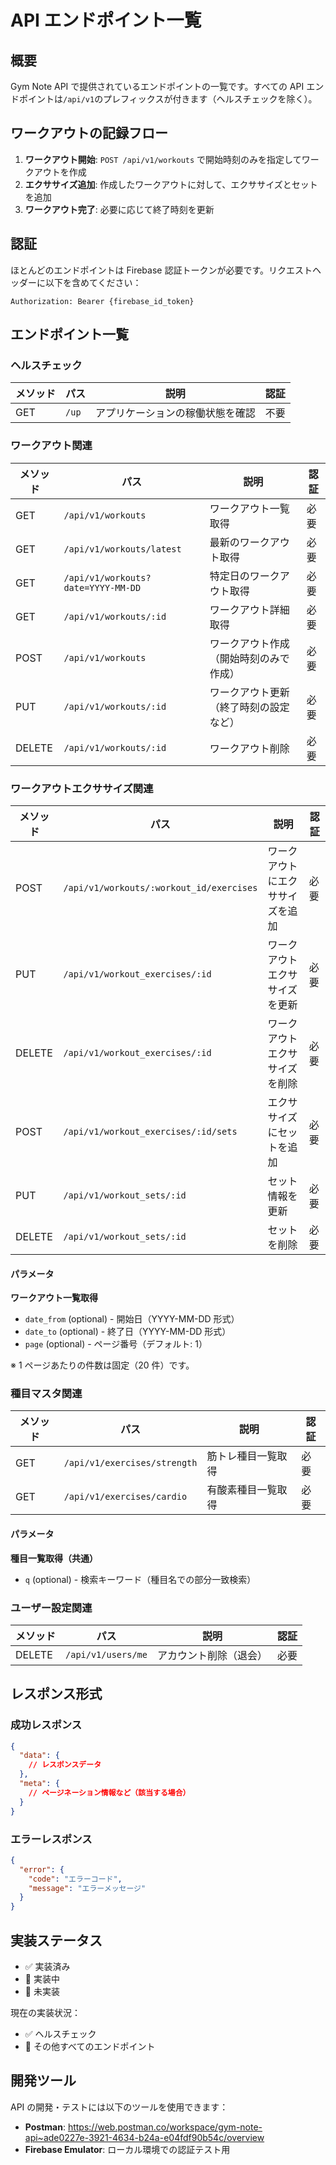 # API エンドポイント一覧

## 概要

Gym Note API で提供されているエンドポイントの一覧です。すべての API エンドポイントは`/api/v1`のプレフィックスが付きます（ヘルスチェックを除く）。

## ワークアウトの記録フロー

1. **ワークアウト開始**: `POST /api/v1/workouts` で開始時刻のみを指定してワークアウトを作成
2. **エクササイズ追加**: 作成したワークアウトに対して、エクササイズとセットを追加
3. **ワークアウト完了**: 必要に応じて終了時刻を更新

## 認証

ほとんどのエンドポイントは Firebase 認証トークンが必要です。リクエストヘッダーに以下を含めてください：

```text
Authorization: Bearer {firebase_id_token}
```

## エンドポイント一覧

### ヘルスチェック

| メソッド | パス  | 説明                             | 認証 |
| -------- | ----- | -------------------------------- | ---- |
| GET      | `/up` | アプリケーションの稼働状態を確認 | 不要 |

### ワークアウト関連

| メソッド | パス                               | 説明                                   | 認証 |
| -------- | ---------------------------------- | -------------------------------------- | ---- |
| GET      | `/api/v1/workouts`                 | ワークアウト一覧取得                   | 必要 |
| GET      | `/api/v1/workouts/latest`          | 最新のワークアウト取得                 | 必要 |
| GET      | `/api/v1/workouts?date=YYYY-MM-DD` | 特定日のワークアウト取得               | 必要 |
| GET      | `/api/v1/workouts/:id`             | ワークアウト詳細取得                   | 必要 |
| POST     | `/api/v1/workouts`                 | ワークアウト作成（開始時刻のみで作成） | 必要 |
| PUT      | `/api/v1/workouts/:id`             | ワークアウト更新（終了時刻の設定など） | 必要 |
| DELETE   | `/api/v1/workouts/:id`             | ワークアウト削除                       | 必要 |

### ワークアウトエクササイズ関連

| メソッド | パス                                     | 説明                                       | 認証 |
| -------- | ---------------------------------------- | ------------------------------------------ | ---- |
| POST     | `/api/v1/workouts/:workout_id/exercises` | ワークアウトにエクササイズを追加           | 必要 |
| PUT      | `/api/v1/workout_exercises/:id`          | ワークアウトエクササイズを更新             | 必要 |
| DELETE   | `/api/v1/workout_exercises/:id`          | ワークアウトエクササイズを削除             | 必要 |
| POST     | `/api/v1/workout_exercises/:id/sets`    | エクササイズにセットを追加                 | 必要 |
| PUT      | `/api/v1/workout_sets/:id`               | セット情報を更新                           | 必要 |
| DELETE   | `/api/v1/workout_sets/:id`               | セットを削除                               | 必要 |

#### パラメータ

**ワークアウト一覧取得**

- `date_from` (optional) - 開始日（YYYY-MM-DD 形式）
- `date_to` (optional) - 終了日（YYYY-MM-DD 形式）
- `page` (optional) - ページ番号（デフォルト: 1）

※ 1 ページあたりの件数は固定（20 件）です。

### 種目マスタ関連

| メソッド | パス                         | 説明               | 認証 |
| -------- | ---------------------------- | ------------------ | ---- |
| GET      | `/api/v1/exercises/strength` | 筋トレ種目一覧取得 | 必要 |
| GET      | `/api/v1/exercises/cardio`   | 有酸素種目一覧取得 | 必要 |

#### パラメータ

**種目一覧取得（共通）**

- `q` (optional) - 検索キーワード（種目名での部分一致検索）

### ユーザー設定関連

| メソッド | パス               | 説明                   | 認証 |
| -------- | ------------------ | ---------------------- | ---- |
| DELETE   | `/api/v1/users/me` | アカウント削除（退会） | 必要 |

## レスポンス形式

### 成功レスポンス

```json
{
  "data": {
    // レスポンスデータ
  },
  "meta": {
    // ページネーション情報など（該当する場合）
  }
}
```

### エラーレスポンス

```json
{
  "error": {
    "code": "エラーコード",
    "message": "エラーメッセージ"
  }
}
```

## 実装ステータス

- ✅ 実装済み
- 🚧 実装中
- 📝 未実装

現在の実装状況：

- ✅ ヘルスチェック
- 📝 その他すべてのエンドポイント

## 開発ツール

API の開発・テストには以下のツールを使用できます：

- **Postman**: https://web.postman.co/workspace/gym-note-api~ade0227e-3921-4634-b24a-e04fdf90b54c/overview
- **Firebase Emulator**: ローカル環境での認証テスト用
